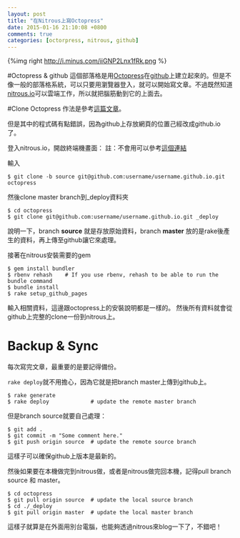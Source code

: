 ```yaml
---
layout: post
title: "在Nitrous上寫Octopress"
date: 2015-01-16 21:10:08 +0800
comments: true
categories: [octorpress, nitrous, github]
---
```


{%img right http://i.minus.com/iiGNP2Lnx1fRk.png %}

#Octopress & github
這個部落格是用[Octopress][]在[github][]上建立起來的。但是不像一般的部落格系統，可以只要用瀏覽器登入，就可以開始寫文章。不過既然知道[nitrous.io][]可以雲端工作，所以就把腦筋動到它的上面去。

[Octopress]: octopress.rog
[github]: github.com
[nitrous.io]: nitrous.io

#Clone Octopress
作法是參考[這篇文章](http://blog.zerosharp.com/clone-your-octopress-to-blog-from-two-places/)。

但是其中的程式碼有點錯誤，因為github上存放網頁的位置己經改成github.io了。

<!--more-->

登入nitrous.io，開啟終端機畫面：
註：不會用可以參考[這個連結](http://www.tomohung.com/blog/2015/01/11/nitroukai-fa-huan-jing/)

輸入
```
$ git clone -b source git@github.com:username/username.github.io.git octopress
```
 
然後clone master branch到_deploy資料夾

```
$ cd octopress
$ git clone git@github.com:username/username.github.io.git _deploy 
```

說明一下，branch **source** 就是存放原始資料，branch **master** 放的是rake後產生的資料，再上傳至github讓它來處理。

接著在nitrous安裝需要的gem
```
$ gem install bundler
$ rbenv rehash    # If you use rbenv, rehash to be able to run the bundle command
$ bundle install
$ rake setup_github_pages
```
輸入相關資料，這邊跟octopress上的安裝說明都是一樣的。
然後所有資料就會從github上完整的clone一份到nitrous上。

# Backup & Sync

每次寫完文章，最重要的是要記得備份。

`rake deploy`就不用擔心，因為它就是把branch master上傳到github上。
```
$ rake generate
$ rake deploy             # update the remote master branch
```

但是branch source就要自己處理：
```
$ git add .
$ git commit -m "Some comment here." 
$ git push origin source  # update the remote source branch 
```
這樣子可以確保github上版本是最新的。

然後如果要在本機做完到nitrous做，或者是nitrous做完回本機，記得pull branch source 和 master。

```
$ cd octopress
$ git pull origin source  # update the local source branch
$ cd ./_deploy
$ git pull origin master  # update the local master branch
```

這樣子就算是在外面用別台電腦，也能夠透過nitrous來blog一下了，不錯吧！